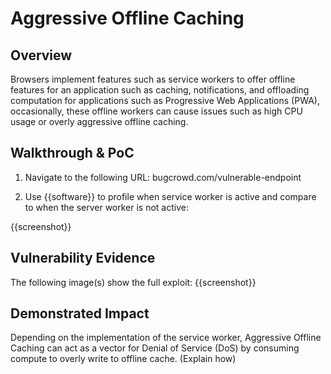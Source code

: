 # Aggressive Offline Caching

## Overview
Browsers implement features such as service workers to offer offline features for an application such as caching, notifications, and offloading computation for applications such as Progressive Web Applications (PWA), occasionally, these offline workers can cause issues such as high CPU usage or overly aggressive offline caching.

## Walkthrough & PoC

1. Navigate to the following URL: bugcrowd.com/vulnerable-endpoint

1. Use {{software}} to profile when service worker is active and compare to when the server worker is not active:

{{screenshot}}

## Vulnerability Evidence

The following image(s) show the full exploit:
{{screenshot}}

## Demonstrated Impact

Depending on the implementation of the service worker, Aggressive Offline Caching can act as a vector for Denial of Service (DoS) by consuming compute to overly write to offline cache. (Explain how)
